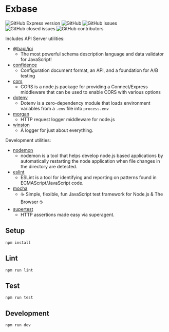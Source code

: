 # Exbase

![GitHub Express version](https://img.shields.io/badge/Express-V4.17-blue?style=for-the-badge)
![GitHub](https://img.shields.io/github/license/bukusaku/exbase?style=for-the-badge)
![GitHub issues](https://img.shields.io/github/issues/bukusaku/exbase?style=for-the-badge)
![GitHub closed issues](https://img.shields.io/github/issues-closed/bukusaku/exbase?style=for-the-badge)
![GitHub contributors](https://img.shields.io/github/contributors/bukusaku/exbase?style=for-the-badge)

Includes API Server utilities:

* [@hapi/joi](https://www.npmjs.com/package/@hapi/joi)
  * The most powerful schema description language and data validator for JavaScript!
* [confidence](https://www.npmjs.com/package/confidence)
  * Configuration document format, an API, and a foundation for A/B testing
* [cors](https://www.npmjs.com/package/cors)
  * CORS is a node.js package for providing a Connect/Express middleware that can be used to enable CORS with various options
* [dotenv](https://www.npmjs.com/package/dotenv)
  * Dotenv is a zero-dependency module that loads environment variables from a `.env` file into `process.env`
* [morgan](https://www.npmjs.com/package/morgan)
  * HTTP request logger middleware for node.js
* [winston](https://www.npmjs.com/package/winston)
  * A logger for just about everything.

Development utilities:

* [nodemon](https://www.npmjs.com/package/nodemon)
  * nodemon is a tool that helps develop node.js based applications by automatically restarting the node application when file changes in the directory are detected.
* [eslint](https://www.npmjs.com/package/eslint)
  * ESLint is a tool for identifying and reporting on patterns found in ECMAScript/JavaScript code.
* [mocha](https://www.npmjs.com/package/mocha)
  * ☕️ Simple, flexible, fun JavaScript test framework for Node.js & The Browser ☕️
* [supertest](https://www.npmjs.com/package/supertest)
  * HTTP assertions made easy via superagent.

## Setup

```
npm install
```

## Lint

```
npm run lint
```

## Test

```
npm run test
```

## Development

```
npm run dev
```
